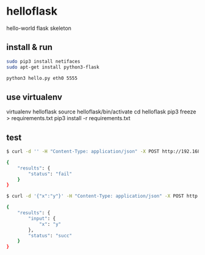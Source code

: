 # helloflask
hello-world flask skeleton

## install \& run
```sh
sudo pip3 install netifaces
sudo apt-get install python3-flask
```

```sh
python3 hello.py eth0 5555
```

## use virtualenv
virtualenv helloflask
source helloflask/bin/activate
cd helloflask
pip3 freeze > requirements.txt
pip3 install -r requirements.txt

## test

```sh
$ curl -d '' -H "Content-Type: application/json" -X POST http://192.168.3.195:5555/somepath | python -m json.tool 
```

```sh
{
    "results": {
        "status": "fail"
    }
}
```

```sh
$ curl -d '{"x":"y"}' -H "Content-Type: application/json" -X POST http://192.168.3.195:5555/somepath | python -m json.tool
```

```sh
{
    "results": {
        "input": {
            "x": "y"
        },
        "status": "succ"
    }
}
```

